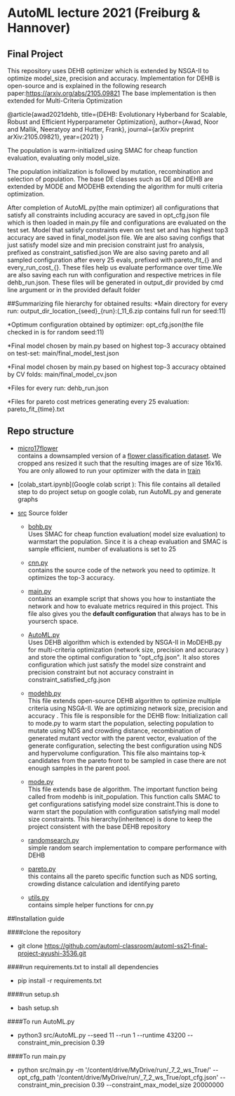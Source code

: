 # AutoML lecture 2021 (Freiburg & Hannover)
## Final Project

This repository uses DEHB optimizer which is extended by NSGA-II to optimize model_size, precision and accuracy.
Implementation for DEHB is open-source and is explained in the following research paper:https://arxiv.org/abs/2105.09821
The base implementation is then extended for Multi-Criteria Optimization

@article{awad2021dehb, title={DEHB: Evolutionary Hyberband for Scalable, Robust and Efficient Hyperparameter Optimization},
author={Awad, Noor and Mallik, Neeratyoy and Hutter, Frank}, journal={arXiv preprint arXiv:2105.09821}, year={2021} }


The population is warm-initialized using SMAC for cheap function evaluation, evaluating only model_size.

The population initialization is followed by mutation, recombination and selection of population. The base DE classes such as DE and DEHB
are extended by MODE and MODEHB extending the algorithm for multi criteria optimization.

After completion of AutoML.py(the main optimizer) all configurations that 
satisfy all constraints including accuracy  are saved in opt_cfg.json file which is then loaded in main.py file
and configurations are evaluated on the test set. Model that satisfy constraints
even on test set and has highest top3 accuracy are saved in final_model.json file.
We are also saving configs that just satisfy model size and min precision constraint just fro analysis, prefixed as constraint_satisfied.json
We are also saving pareto and all sampled configuration after every 25 evals, prefixed with pareto_fit_{} and every_run_cost_{}.
These files help us evaluate performance over time.We are also saving each run with configuration and respective metrices in file dehb_run.json.
These files will be generated in output_dir provided by cmd line argument or in the provided default folder

##Summarizing file hierarchy for obtained results:
*Main directory for every run: output_dir_location_{seed}_{run}:(_11_6.zip contains full run for seed:11)

*Optimum configuration obtained by optimizer: opt_cfg.json(the file checked in is for random seed:11)

*Final model chosen by main.py based on highest top-3 accuracy obtained on test-set: main/final_model_test.json

*Final model chosen by main.py based on highest top-3 accuracy obtained by CV folds: main/final_model_cv.json

*Files for every run: dehb_run.json

*Files for pareto cost metrices generating every 25 evaluation: pareto_fit_{time}.txt



## Repo structure
* [micro17flower](micro17flower) <BR>
  contains a downsampled version of a [flower classification dataset](http://www.robots.ox.ac.uk/~vgg/data/flowers/17/index.html).
  We cropped ans resized it such that the resulting images are of size 16x16. You are only allowed to run your optimizer with the data in [train](micro17flower/train)


* [colab_start.ipynb](Google colab script ):
    This file contains all detailed step to do project setup on google colab, run AutoML.py and generate graphs
* [src](src) Source folder      
    * [bohb.py](src/bohb.py) <BR>
      Uses SMAC for cheap function evaluation( model size evaluation) to warmstart the population. Since it is a cheap evaluation and SMAC is sample efficient,
      number of evaluations is set to 25
    
    * [cnn.py](src/cnn.py)<BR>
      contains the source code of the network you need to optimize. It optimizes the top-3 accuracy.
    
    * [main.py](src/main.py)<BR>
      contains an example script that shows you how to instantiate the network and how to evaluate metrics required 
      in this project. This file also gives you the **default configuration** that always has to be in yourserch space.

    * [AutoML.py](src/AutoML.py) <BR>
      Uses DEHB algorithm which is extended by NSGA-II in MoDEHB.py for multi-criteria optimization (network size, precision and accuracy ) and 
      store the optimal configuration to "opt_cfg.json". It also stores configuration which just satisfy the model size constraint and precision 
      constraint but not accuracy constraint in constraint_satisfied_cfg.json
      
    * [modehb.py](src/DEHB/dehb/optimizers/modehb.py) <BR>
      This file extends open-source DEHB algorithm to optimize multiple criteria using NSGA-II. We are optimizing network size, precision and accuracy .
      This file is responsible for the DEHB flow: Initialization call to mode.py to warm start the population, selecting population to mutate using
      NDS and crowding distance, recombination of generated mutant vector with the parent vector, evaluation of the generate configuration,
      selecting the best configuration using NDS and hypervolume configuration.
      This file also maintains top-k candidates from the pareto front to be sampled in case there are not enough samples in the parent pool.
    
    * [mode.py](src/DEHB/dehb/optimizers/mode.py) <BR>
      This file extends base de algorithm. The important function being called from modehb is init_population. This function calls SMAC
      to get configurations satisfying model size constraint.This is done to warm start the population with configuration satisfying mall model size constraints.
      This hierarchy(inheritence) is done to keep the project consistent with the base DEHB repository
      
    * [randomsearch.py](src/randomsearch.py) <BR>
      simple random search implementation to compare performance with DEHB
      
    * [pareto.py](src/pareto_utils/pareto.py) <BR>
      this contains all the pareto specific function such as NDS sorting, crowding distance calculation and identifying pareto
   
    * [utils.py](src/utils.py)<BR>
      contains simple helper functions for cnn.py
      
##Installation guide

####clone the repository
* git clone https://github.com/automl-classroom/automl-ss21-final-project-ayushi-3536.git

####run requirements.txt to install all dependencies
* pip install -r requirements.txt

####run setup.sh
* bash setup.sh

####To run AutoML.py 
* python3 src/AutoML.py --seed 11 --run 1 --runtime 43200 --constraint_min_precision 0.39

####To run main.py 
* python src/main.py -m '/content/drive/MyDrive/run/_7_2_ws_True/' --opt_cfg_path '/content/drive/MyDrive/run/_7_2_ws_True/opt_cfg.json' --constraint_min_precision 0.39 --constraint_max_model_size 20000000




